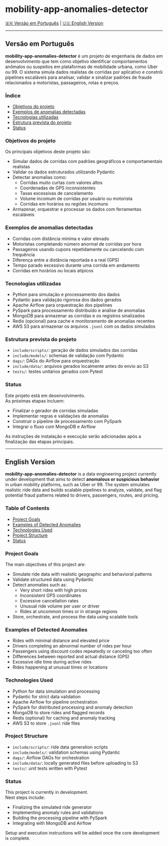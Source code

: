 # mobility-app-anomalies-detector

[🇧🇷 Versão em Português](#versão-em-português) | [🇺🇸 English Version](#english-version)

---

## Versão em Português

**mobility-app-anomalies-detector** é um projeto de engenharia de dados em desenvolvimento que tem como objetivo identificar comportamentos anômalos ou suspeitos em plataformas de mobilidade urbana, como Uber ou 99. O sistema simula dados realistas de corridas por aplicativo e constrói pipelines escaláveis para analisar, validar e sinalizar padrões de fraude relacionados a motoristas, passageiros, rotas e preços.

### Índice

- [Objetivos do projeto](#objetivos-do-projeto)
- [Exemplos de anomalias detectadas](#exemplos-de-anomalias-detectadas)
- [Tecnologias utilizadas](#tecnologias-utilizadas)
- [Estrutura prevista do projeto](#estrutura-prevista-do-projeto)
- [Status](#status)

### Objetivos do projeto

Os principais objetivos deste projeto são:

- Simular dados de corridas com padrões geográficos e comportamentais realistas
- Validar os dados estruturados utilizando Pydantic
- Detectar anomalias como:
  - Corridas muito curtas com valores altos
  - Coordenadas de GPS inconsistentes
  - Taxas excessivas de cancelamento
  - Volume incomum de corridas por usuário ou motorista
  - Corridas em horários ou regiões incomuns
- Armazenar, orquestrar e processar os dados com ferramentas escaláveis

### Exemplos de anomalias detectadas

- Corridas com distância mínima e valor elevado
- Motoristas completando número anormal de corridas por hora
- Passageiros usando cupons repetidamente ou cancelando com frequência
- Diferença entre a distância reportada e a real (GPS)
- Tempo parado excessivo durante uma corrida em andamento
- Corridas em horários ou locais atípicos

### Tecnologias utilizadas

- Python para simulação e processamento dos dados
- Pydantic para validação rigorosa dos dados gerados
- Apache Airflow para orquestração dos pipelines
- PySpark para processamento distribuído e análise de anomalias
- MongoDB para armazenar as corridas e os registros sinalizados
- Redis (opcional) para cache e monitoramento de anomalias recentes
- AWS S3 para armazenar os arquivos `.jsonl` com os dados simulados

### Estrutura prevista do projeto

- `include/scripts/`: geração de dados simulados das corridas
- `include/models/`: schemas de validação com Pydantic
- `dags/`: DAGs do Airflow para orquestração
- `include/data/`: arquivos gerados localmente antes do envio ao S3
- `tests/`: testes unitários gerados com Pytest

### Status

Este projeto está em desenvolvimento.  
As próximas etapas incluem:

- Finalizar o gerador de corridas simuladas
- Implementar regras e validações de anomalias
- Construir o pipeline de processamento com PySpark
- Integrar o fluxo com MongoDB e Airflow

As instruções de instalação e execução serão adicionadas após a finalização das etapas principais.

---

## English Version

**mobility-app-anomalies-detector** is a data engineering project currently under development that aims to detect **anomalous or suspicious behavior** in urban mobility platforms, such as Uber or 99. The system simulates realistic ride data and builds scalable pipelines to analyze, validate, and flag potential fraud patterns related to drivers, passengers, routes, and pricing.

### Table of Contents

- [Project Goals](#project-goals)
- [Examples of Detected Anomalies](#examples-of-detected-anomalies)
- [Technologies Used](#technologies-used)
- [Project Structure](#project-structure)
- [Status](#status-1)

### Project Goals

The main objectives of this project are:

- Simulate ride data with realistic geographic and behavioral patterns
- Validate structured data using Pydantic
- Detect anomalies such as:
  - Very short rides with high prices
  - Inconsistent GPS coordinates
  - Excessive cancellation rates
  - Unusual ride volume per user or driver
  - Rides at uncommon times or in strange regions
- Store, orchestrate, and process the data using scalable tools

### Examples of Detected Anomalies

- Rides with minimal distance and elevated price
- Drivers completing an abnormal number of rides per hour
- Passengers using discount codes repeatedly or canceling too often
- Differences between reported and actual distance (GPS)
- Excessive idle time during active rides
- Rides happening at unusual times or locations

### Technologies Used

- Python for data simulation and processing
- Pydantic for strict data validation
- Apache Airflow for pipeline orchestration
- PySpark for distributed processing and anomaly detection
- MongoDB to store rides and flagged records
- Redis (optional) for caching and anomaly tracking
- AWS S3 to store `.jsonl` ride files

### Project Structure

- `include/scripts/`: ride data generation scripts
- `include/models/`: validation schemas using Pydantic
- `dags/`: Airflow DAGs for orchestration
- `include/data/`: locally generated files before uploading to S3
- `tests/`: unit tests written with Pytest

### Status

This project is currently in development.  
Next steps include:

- Finalizing the simulated ride generator
- Implementing anomaly rules and validations
- Building the processing pipeline with PySpark
- Integrating with MongoDB and Airflow

Setup and execution instructions will be added once the core development is complete.
